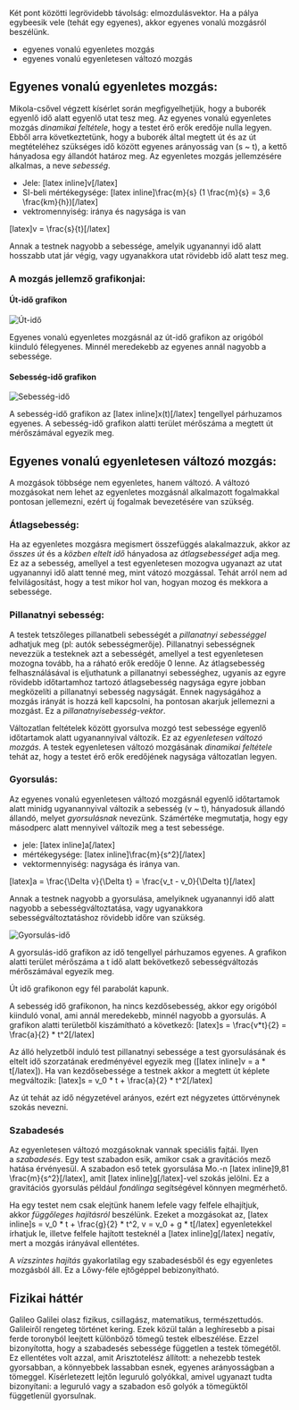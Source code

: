 Két pont közötti legrövidebb távolság: elmozdulásvektor. Ha a pálya egybeesik vele (tehát egy egyenes), akkor egyenes vonalú mozgásról beszélünk.

 - egyenes vonalú egyenletes mozgás
 - egyenes vonalú egyenletesen változó mozgás

## Egyenes vonalú egyenletes mozgás:

Mikola-csővel végzett kísérlet során megfigyelhetjük, hogy a buborék egyenlő idő alatt egyenlő utat tesz meg. Az egyenes vonalú egyenletes mozgás *dinamikai feltétele*, hogy a testet érő erők eredője nulla legyen. Ebből arra következtetünk, hogy a buborék által megtett út és az út megtételéhez szükséges idő között egyenes arányosság van (s ~ t), a kettő hányadosa egy állandót határoz meg. Az egyenletes mozgás jellemzésére alkalmas, a neve *sebesség*.

 - Jele: [latex inline]v[/latex]
 - SI-beli mértékegysége: [latex inline]\frac{m}{s} (1 \frac{m}{s} = 3,6 \frac{km}{h})[/latex]
 - vektromennyiség: iránya és nagysága is van

[latex]v = \frac{s}{t}[/latex]

Annak a testnek nagyobb a sebessége, amelyik ugyanannyi idő alatt hosszabb utat jár végig, vagy ugyanakkora utat rövidebb idő alatt tesz meg.

### A mozgás jellemző grafikonjai:

#### Út-idő grafikon

![Út-idő](http://i.imgur.com/72IxDdh.png)

Egyenes vonalú egyenletes mozgásnál az út-idő grafikon az origóból kiinduló félegyenes.
Minnél meredekebb az egyenes annál nagyobb a sebessége.

#### Sebesség-idő grafikon

![Sebesség-idő](http://i.imgur.com/N3wdqTB.png)

A sebesség-idő grafikon az [latex inline]x(t)[/latex] tengellyel párhuzamos egyenes.
A sebesség-idő grafikon alatti terület mérőszáma a megtett út mérőszámával egyezik meg.

## Egyenes vonalú egyenletesen változó mozgás:

A mozgások többsége nem egyenletes, hanem változó. A változó mozgásokat nem lehet az egyenletes mozgásnál alkalmazott fogalmakkal pontosan jellemezni, ezért új fogalmak bevezetésére van szükség.

### Átlagsebesség:

Ha az egyenletes mozgásra megismert összefüggés alakalmazzuk, akkor az *összes út* és a *közben eltelt idő* hányadosa az *átlagsebességet* adja meg. Ez az a sebesség, amellyel a test egyenletesen mozogva ugyanazt az utat ugyanannyi idő alatt tenné meg, mint vátozó mozgással. Tehát arról nem ad felvilágosítást, hogy a test mikor hol van, hogyan mozog és mekkora a sebessége.

### Pillanatnyi sebesség:

A testek tetszőleges pillanatbeli sebességét a *pillanatnyi sebességgel* adhatjuk meg (pl: autók sebességmerője). Pillanatnyi sebességnek nevezzük a testeknek azt a sebességét, amellyel a test egyenletesen mozogna tovább, ha a ráható erők eredője 0 lenne. Az átlagsebesség felhasználásával is eljuthatunk a pillanatnyi sebességhez, ugyanis az egyre rövidebb időtartamhoz tartozó átlagsebesség nagysága egyre jobban megközelíti a pillanatnyi sebesség nagyságát. Ennek nagyságához a mozgás irányát is hozzá kell kapcsolni, ha pontosan akarjuk jellemezni a mozgást. Ez a *pillanatnyisebesség-vektor*.

Változatlan feltételek között gyorsulva mozgó test sebessége egyenlő időtartamok alatt ugyanannyival változik. Ez az *egyenletesen változó mozgás*. A testek egyenletesen változó mozgásának *dinamikai feltétele* tehát az, hogy a testet érő erők eredőjének nagysága változatlan legyen.

### Gyorsulás:

Az egyenes vonalú egyenletesen változó mozgásnál egyenlő időtartamok alatt minidg ugyanannyival változik a sebesség (v ~ t), hányadosuk állandó állandó, melyet *gyorsulásnak* nevezünk. Számértéke megmutatja, hogy egy másodperc alatt mennyivel változik meg a test sebessége.

 - jele: [latex inline]a[/latex]
 - mértékegysége: [latex inline]\frac{m}{s^2}[/latex]
 - vektormennyiség: nagysága és iránya van.

[latex]a = \frac{\Delta v}{\Delta t} = \frac{v_t - v_0}{\Delta t}[/latex]

Annak a testnek nagyobb a gyorsulása, amelyiknek ugyanannyi idő alatt nagyobb a sebességváltoztatása, vagy ugyanakkora sebességváltoztatáshoz rövidebb időre van szükség.

![Gyorsulás-idő](http://i.imgur.com/DmDVSnb.png)

A gyorsulás-idő grafikon az idő tengellyel párhuzamos egyenes. A grafikon alatti terület mérőszáma a t idő alatt bekövetkező sebességváltozás mérőszámával egyezik meg.

Út idő grafikonon egy fél parabolát kapunk.

A sebesség idő grafikonon, ha nincs kezdősebesség, akkor egy origóból kiinduló vonal, ami annál meredekebb, minnél nagyobb a gyorsulás. A grafikon alatti területből kiszámítható a következő:
[latex]s = \frac{v*t}{2} = \frac{a}{2} * t^2[/latex]

Az álló helyzetből induló test pillanatnyi sebessége a test gyorsulásának és eltelt idő szorzatának eredményével egyezik meg ([latex inline]v = a * t[/latex]). Ha van kezdősebessége a testnek akkor a megtett út képlete megváltozik:
[latex]s = v_0 * t + \frac{a}{2} * t^2[/latex]

Az út tehát az idő négyzetével arányos, ezért ezt négyzetes úttörvénynek szokás nevezni.

### Szabadesés

Az egyenletesen változó mozgásoknak vannak speciális fajtái. Ilyen a *szabadesés*. Egy test szabadon esik, amikor csak a gravitációs mező hatása érvényesül. A szabadon eső tetek gyorsulása Mo.-n [latex inline]9,81 \frac{m}{s^2}[/latex], amit [latex inline]g[/latex]-vel szokás jelölni. Ez a gravitációs gyorsulás például *fonálinga* segítségével könnyen megmérhető.

Ha egy testet nem csak elejtünk hanem lefele vagy felfele elhajítjuk, akkor *függőleges hajításról* beszélünk. Ezeket a mozgásokat az, [latex inline]s = v_0 * t + \frac{g}{2} * t^2, v = v_0 + g * t[/latex] egyenletekkel írhatjuk le, illetve felfele hajított testeknél a [latex inline]g[/latex] negatív, mert a mozgás irányával ellentétes.

A *vízszintes hajítás* gyakorlatilag egy szabadesésből és egy egyenletes mozgásból áll. Ez a Lőwy-féle ejtőgéppel bebizonyítható.

## Fizikai háttér

Galileo Galilei olasz fizikus, csillagász, matematikus, természettudós. Galileiről rengeteg történet kering. Ezek közül talán a leghíresebb a pisai ferde toronyból leejtett különböző tömegű testek elbeszélése. Ezzel bizonyította, hogy a szabadesés sebessége független a testek tömegétől. Ez ellentétes volt azzal, amit Arisztotelész állított: a nehezebb testek gyorsabban, a könnyebbek lassabban esnek, egyenes arányosságban a tömeggel. Kísérletezett lejtőn leguruló golyókkal, amivel ugyanazt tudta bizonyítani: a leguruló vagy a szabadon eső golyók a tömegüktől függetlenül gyorsulnak.

